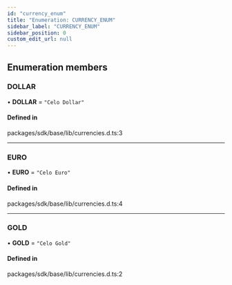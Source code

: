 ```yaml
---
id: "currency_enum"
title: "Enumeration: CURRENCY_ENUM"
sidebar_label: "CURRENCY_ENUM"
sidebar_position: 0
custom_edit_url: null
---
```


## Enumeration members

### DOLLAR

• **DOLLAR** = `"Celo Dollar"`

#### Defined in

packages/sdk/base/lib/currencies.d.ts:3

___

### EURO

• **EURO** = `"Celo Euro"`

#### Defined in

packages/sdk/base/lib/currencies.d.ts:4

___

### GOLD

• **GOLD** = `"Celo Gold"`

#### Defined in

packages/sdk/base/lib/currencies.d.ts:2
